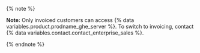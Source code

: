 {% note %}

**Note:** Only invoiced customers can access {% data variables.product.prodname_ghe_server %}. To switch to invoicing, contact {% data variables.contact.contact_enterprise_sales %}.

{% endnote %}